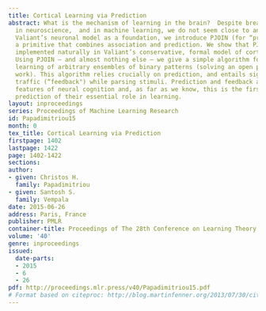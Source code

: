 ```yaml
---
title: Cortical Learning via Prediction
abstract: What is the mechanism of learning in the brain?  Despite breathtaking advances
  in neuroscience,  and in machine learning, we do not seem close to an answer.  Using
  Valiant’s neuronal model as a foundation, we introduce PJOIN (for “predictive join"),
  a primitive that combines association and prediction. We show that PJOIN can be
  implemented naturally in Valiant’s conservative, formal model of cortical computation.
  Using PJOIN — and almost nothing else — we give a simple algorithm for unsupervised
  learning of arbitrary ensembles of binary patterns (solving an open problem in Valiant’s
  work). This algorithm relies crucially on prediction, and entails significant downward
  traffic (“feedback") while parsing stimuli. Prediction and feedback are well-known
  features of neural cognition and, as far as we know, this is the first theoretical
  prediction of their essential role in learning.
layout: inproceedings
series: Proceedings of Machine Learning Research
id: Papadimitriou15
month: 0
tex_title: Cortical Learning via Prediction
firstpage: 1402
lastpage: 1422
page: 1402-1422
sections: 
author:
- given: Christos H.
  family: Papadimitriou
- given: Santosh S.
  family: Vempala
date: 2015-06-26
address: Paris, France
publisher: PMLR
container-title: Proceedings of The 28th Conference on Learning Theory
volume: '40'
genre: inproceedings
issued:
  date-parts:
  - 2015
  - 6
  - 26
pdf: http://proceedings.mlr.press/v40/Papadimitriou15.pdf
# Format based on citeproc: http://blog.martinfenner.org/2013/07/30/citeproc-yaml-for-bibliographies/
---
```

